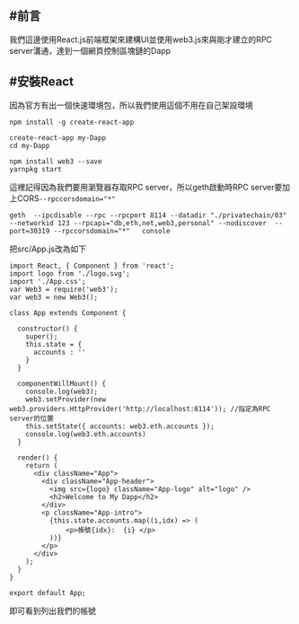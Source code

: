## #前言
我們這邊使用React.js前端框架來建構UI並使用web3.js來與剛才建立的RPC server溝通，達到一個網頁控制區塊鏈的Dapp


## #安裝React

因為官方有出一個快速環境包，所以我們使用這個不用在自己架設環境

```
npm install -g create-react-app

create-react-app my-Dapp
cd my-Dapp

npm install web3 --save
yarnpkg start

```

這裡記得因為我們要用瀏覽器存取RPC server，所以geth啟動時RPC server要加上CORS`--rpccorsdomain="*"`

```
geth  --ipcdisable --rpc --rpcport 8114 --datadir "./privatechain/03" --networkid 123 --rpcapi="db,eth,net,web3,personal" --nodiscover  --port=30319 --rpccorsdomain="*"   console  
```

把src/App.js改為如下

```
import React, { Component } from 'react';
import logo from './logo.svg';
import './App.css';
var Web3 = require('web3');
var web3 = new Web3();

class App extends Component {

  constructor() {
    super();
    this.state = {
      accounts : ''
    }
  }

  componentWillMount() {
    console.log(web3);
    web3.setProvider(new web3.providers.HttpProvider('http://localhost:8114')); //指定為RPC server的位置
    this.setState({ accounts: web3.eth.accounts });
    console.log(web3.eth.accounts)
  }

  render() {
    return (
      <div className="App">
        <div className="App-header">
          <img src={logo} className="App-logo" alt="logo" />
          <h2>Welcome to My Dapp</h2>
        </div>
        <p className="App-intro">
          {this.state.accounts.map((i,idx) => (
              <p>帳號{idx}:  {i} </p>
          ))}
        </p>
      </div>
    );
  }
}

export default App;

```

即可看到列出我們的帳號

